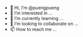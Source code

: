 - 👋 Hi, I’m @puengpueng
- 👀 I’m interested in ...
- 🌱 I’m currently learning ...
- 💞️ I’m looking to collaborate on ...
- 📫 How to reach me ...

<!---
puengpueng/puengpueng is a ✨ special ✨ repository because its `README.md` (this file) appears on your GitHub profile.
You can click the Preview link to take a look at your changes.
--->
